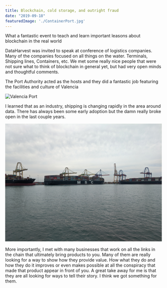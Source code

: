```yaml
---
title: Blockchain, cold storage, and outright fraud
date: "2019-09-18"
featuredImage: './ContainerPort.jpg'
---
```


What a fantastic event to teach and learn important leasons about blockchain in the real world
  

<!-- end -->

DataHarvest was invited to speak at conference of logistics companies.  Many of the companies focused on all things on the water.  Terminals, Shipping lines, Containers, etc.  We met some really nice people that were not sure what to think of blockchain in general yet, but had very open minds and thoughtful comments.  

The Port Authority acted as the hosts and they did a fantastic job featuring the facilities and culture of Valencia 

![Valencia Port](.PortAuth.jpg)

I learned that as an industry, shipping is changing rapidly in the area around data.  There has always been some early adoption but the damn really broke open in the last couple years.  

![Container Port](./ContainerPort.jpg)

More importantly, I met with many businesses that work on all the links in the chain that ultimately bring products to you.  Many of them are really looking for a way to show how they provide value.  How what they do and how they do it improves or even makes possible at all the conspiracy that made that product appear in front of you.  A great take away for me is that they are all looking for ways to tell their story.  I think we got something for them.  
